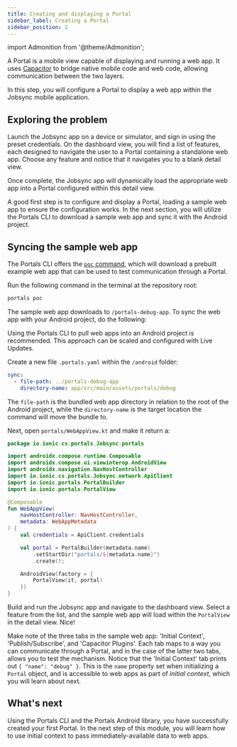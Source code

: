 ```yaml
---
title: Creating and displaying a Portal
sidebar_label: Creating a Portal
sidebar_position: 2
---
```


import Admonition from '@theme/Admonition';

A Portal is a mobile view capable of displaying and running a web app. It uses <a href="https://capacitorjs.com/" target="_blank">Capacitor</a> to bridge native mobile code and web code, allowing communication between the two layers.

In this step, you will configure a Portal to display a web app within the Jobsync mobile application.

## Exploring the problem

Launch the Jobsync app on a device or simulator, and sign in using the preset credentials. On the dashboard view, you will find a list of features, each designed to navigate the user to a Portal containing a standalone web app. Choose any feature and notice that it navigates you to a blank detail view.

Once complete, the Jobsync app will dynamically load the appropriate web app into a Portal configured within this detail view. 

A good first step is to configure and display a Portal, loading a sample web app to ensure the configuration works. In the next section, you will utilize the Portals CLI to download a sample web app and sync it with the Android project.

## Syncing the sample web app

The Portals CLI offers the <a href="https://ionic.io/docs/portals/cli/commands/poc" target="_blank">`poc` command</a>, which will download a prebuilt example web app that can be used to test communication through a Portal. 

Run the following command in the terminal at the repository root:

```bash terminal
portals poc
```

The sample web app downloads to `/portals-debug-app`. To sync the web app with your Android project, do the following:

<Admonition type="info" title="Best Practice">
Using the Portals CLI to pull web apps into an Android project is recommended. This approach can be scaled and configured with Live Updates.
</Admonition>

Create a new file `.portals.yaml` within the `/android` folder:

```yaml android/.portals.yaml
sync:
  - file-path: ../portals-debug-app
    directory-name: app/src/main/assets/portals/debug
```

The `file-path` is the bundled web app directory in relation to the root of the Android project, while the `directory-name` is the target location the command will move the bundle to.

Next, open `portals/WebAppView.kt` and make it return a: 

```kotlin portals/WebAppView.kt focus=17-23
package io.ionic.cs.portals.Jobsync.portals

import androidx.compose.runtime.Composable
import androidx.compose.ui.viewinterop.AndroidView
import androidx.navigation.NavHostController
import io.ionic.cs.portals.Jobsync.network.ApiClient
import io.ionic.portals.PortalBuilder
import io.ionic.portals.PortalView

@Composable
fun WebAppView(
    navHostController: NavHostController,
    metadata: WebAppMetadata
) {
    val credentials = ApiClient.credentials

    val portal = PortalBuilder(metadata.name)
        .setStartDir("portals/${metadata.name}")
        .create();

    AndroidView(factory = {
        PortalView(it, portal)
    })
}
```

Build and run the Jobsync app and navigate to the dashboard view. Select a feature from the list, and the sample web app will load within the `PortalView` in the detail view. Nice!

Make note of the three tabs in the sample web app: 'Initial Context', 'Publish/Subscribe', and 'Capacitor Plugins'. Each tab maps to a way you can communicate through a Portal, and in the case of the latter two tabs, allows you to test the mechanism. Notice that the 'Initial Context' tab prints out `{ "name": "debug" }`. This is the `name` property set when initializing a `Portal` object, and is accessible to web apps as part of *initial context*, which you will learn about next.

## What's next

Using the Portals CLI and the Portals Android library, you have successfully created your first Portal. In the next step of this module, you will learn how to use initial context to pass immediately-available data to web apps. 
